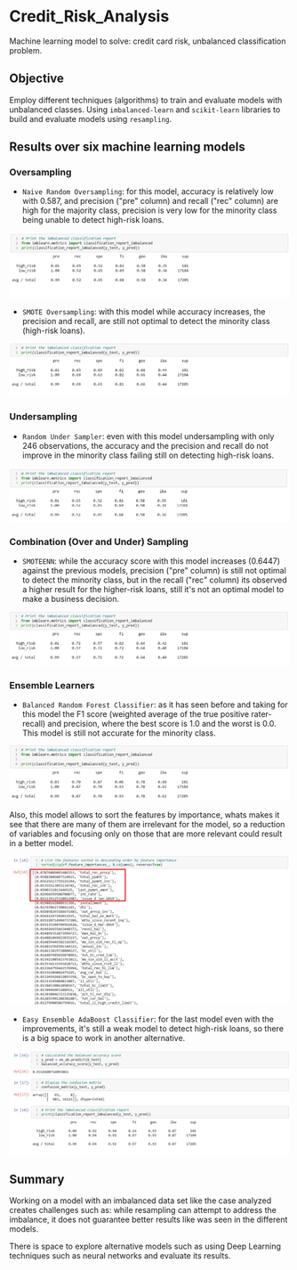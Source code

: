 # Credit_Risk_Analysis

Machine learning model to solve: credit card risk, unbalanced classification problem.

## Objective

 Employ different techniques (algorithms) to train and evaluate models with unbalanced classes. Using `imbalanced-learn` and `scikit-learn` libraries to build and evaluate models using `resampling`.

## Results over six machine learning models

### Oversampling

- `Naive Random Oversampling`: for this model, accuracy is relatively low with 0.587, and precision ("pre" column) and recall ("rec" column) are high for the majority class, precision is very low for the minority class being unable to detect high-risk loans.

![exhibit_1](./Resources/exhibit_1.png)

- `SMOTE Oversampling`: with this model while accuracy increases, the precision and recall, are still not optimal to detect the minority class (high-risk loans).

![exhibit_2](./Resources/exhibit_2.png)

### Undersampling

- `Random Under Sampler`: even with this model undersampling with only 246 observations, the accuracy and the precision and recall do not improve in the minority class failing still on detecting high-risk loans.

![exhibit_3](./Resources/exhibit_3.png)

### Combination (Over and Under) Sampling

- `SMOTEENN`: while the accuracy score with this model increases (0.6447) against the previous models, precision ("pre" column) is still not optimal to detect the minority class, but in the recall ("rec" column) its observed a higher result for the higher-risk loans, still it's not an optimal model to make a business decision.

![exhibit_4](./Resources/exhibit_4.png)

### Ensemble Learners

- `Balanced Random Forest Classifier`: as it has seen before and taking for this model the F1 score (weighted average of the true positive rater-recall) and precision, where the best score is 1.0 and the worst is 0.0. This model is still not accurate for the minority class.

![exhibit_5](./Resources/exhibit_5.png)

Also, this model allows to sort the features by importance, whats makes it see that there are many of them are irrelevant for the model, so a reduction of variables and focusing only on those that are more relevant could result in a better model.

![exhibit_6](./Resources/exhibit_6.png)

- `Easy Ensemble AdaBoost Classifier`: for the last model even with the improvements, it's still a weak model to detect high-risk loans, so there is a big space to work in another alternative.

![exhibit_7](./Resources/exhibit_7.png)

## Summary

Working on a model with an imbalanced data set like the case analyzed creates challenges such as: while resampling can attempt to address the imbalance, it does not guarantee better results like was seen in the different models.

There is space to explore alternative models such as using Deep Learning techniques such as neural networks and evaluate its results.

